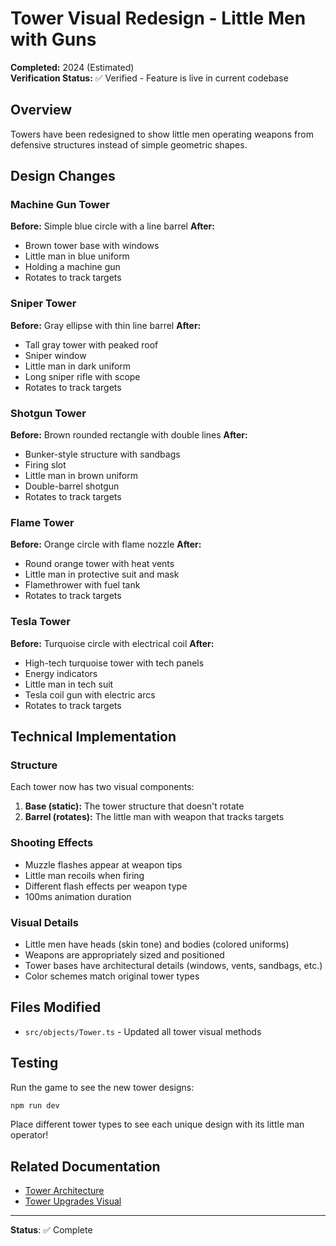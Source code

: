 # Tower Visual Redesign - Little Men with Guns

**Completed:** 2024 (Estimated)  
**Verification Status:** ✅ Verified - Feature is live in current codebase

## Overview

Towers have been redesigned to show little men operating weapons from defensive structures instead of simple geometric shapes.

## Design Changes

### Machine Gun Tower

**Before:** Simple blue circle with a line barrel
**After:**

- Brown tower base with windows
- Little man in blue uniform
- Holding a machine gun
- Rotates to track targets

### Sniper Tower

**Before:** Gray ellipse with thin line barrel
**After:**

- Tall gray tower with peaked roof
- Sniper window
- Little man in dark uniform
- Long sniper rifle with scope
- Rotates to track targets

### Shotgun Tower

**Before:** Brown rounded rectangle with double lines
**After:**

- Bunker-style structure with sandbags
- Firing slot
- Little man in brown uniform
- Double-barrel shotgun
- Rotates to track targets

### Flame Tower

**Before:** Orange circle with flame nozzle
**After:**

- Round orange tower with heat vents
- Little man in protective suit and mask
- Flamethrower with fuel tank
- Rotates to track targets

### Tesla Tower

**Before:** Turquoise circle with electrical coil
**After:**

- High-tech turquoise tower with tech panels
- Energy indicators
- Little man in tech suit
- Tesla coil gun with electric arcs
- Rotates to track targets

## Technical Implementation

### Structure

Each tower now has two visual components:

1. **Base (static):** The tower structure that doesn't rotate
2. **Barrel (rotates):** The little man with weapon that tracks targets

### Shooting Effects

- Muzzle flashes appear at weapon tips
- Little man recoils when firing
- Different flash effects per weapon type
- 100ms animation duration

### Visual Details

- Little men have heads (skin tone) and bodies (colored uniforms)
- Weapons are appropriately sized and positioned
- Tower bases have architectural details (windows, vents, sandbags, etc.)
- Color schemes match original tower types

## Files Modified

- `src/objects/Tower.ts` - Updated all tower visual methods

## Testing

Run the game to see the new tower designs:

```bash
npm run dev
```

Place different tower types to see each unique design with its little man operator!

## Related Documentation

- [Tower Architecture](../../Features/Towers/README.md)
- [Tower Upgrades Visual](./TOWER_UPGRADES_VISUAL.md)

---

**Status**: ✅ Complete
